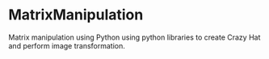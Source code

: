 # MatrixManipulation

 Matrix manipulation using Python
 using python libraries to create Crazy Hat and perform image transformation.

